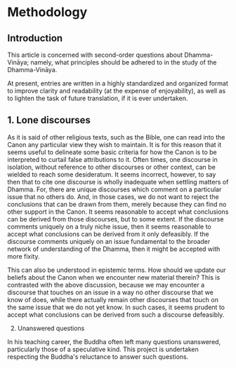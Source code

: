 <!-- Section: Hermeneutics -->
<!-- Discuss the principles which determine how the Canon is interpreted. E.g., is it sufficient to draw a conclusion about something based on one source in the Canon? If so, in what cases? To what extent? The four kinds of questions -->

<!-- This project is currently intended to be descriptive and neutral with respect to matters of doctrine and discipline which are disputed; however, where there is no dispute and/or where, despite dispute, the Canon is clear, a clear stance will be taken. -->
# Methodology

## Introduction

This article is concerned with second-order questions about Dhamma-Vināya; namely, what principles should be adhered to in the study of the Dhamma-Vināya. 

At present, entries are written in a highly standardized and organized format to improve clarity and readability (at the expense of enjoyability), as well as to lighten the task of future translation, if it is ever undertaken. 

## 1. Lone discourses

As it is said of other religious texts, such as the Bible, one can read into the Canon any particular view they wish to maintain. It is for this reason that it seems useful to delineate some basic criteria for how the Canon is to be interpreted to curtail false attributions to it. Often times, one discourse in isolation, without reference to other discourses or other context, can be wielded to reach some desideratum<!-- examples -->. It seems incorrect, however, to say then that to cite one discourse is wholly inadequate when settling matters of Dhamma. For, there are unique discourses which comment on a particular issue that no others do. And, in those cases, we do not want to reject the conclusions that can be drawn from them, merely because they can find no other support in the Canon. It seems reasonable to accept what conclusions can be derived from those discourses, but to some extent. If the discourse comments uniquely on a truly niche issue, then it seems reasonable to accept what conclusions can be derived from it only defeasibly. If the discourse comments uniquely on an issue fundamental to the broader network of understanding of the Dhamma, then it might be accepted with more fixity.

This can also be understood in epistemic terms. How should we update our beliefs about the Canon when we encounter new material therein? This is contrasted with the above discussion, because we may encounter a discourse that touches on an issue in a way no other discourse that we know of does, while there actually remain other discourses that touch on the same issue that we do not yet know. In such cases, it seems prudent to accept what conclusions can be derived from such a discourse defeasibly.

2. Unanswered questions

In his teaching career, the Buddha often left many questions unanswered, particularly those of a speculative kind. This project is undertaken respecting the Buddha's reluctance to answer such questions. 

<!-- 
Notes:

Topics worth mentioning:
four types of questions
practicality of the Dhamma
speculative views
fields which bear on the Dhamma (e.g., linguistics, history, philosophy, science, etc.)
 -->
